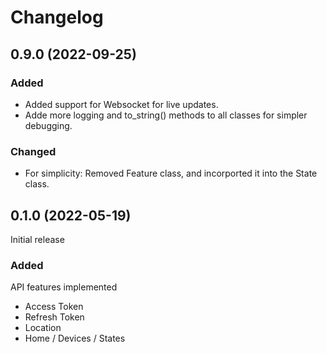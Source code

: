 # Changelog

## 0.9.0 (2022-09-25)

### Added

- Added support for Websocket for live updates.
- Adde more logging and to_string() methods to all classes for simpler debugging.

### Changed
- For simplicity: Removed Feature class, and incorported it into the State class.

## 0.1.0 (2022-05-19)

Initial release

### Added

API features implemented
- Access Token
- Refresh Token
- Location
- Home / Devices / States

